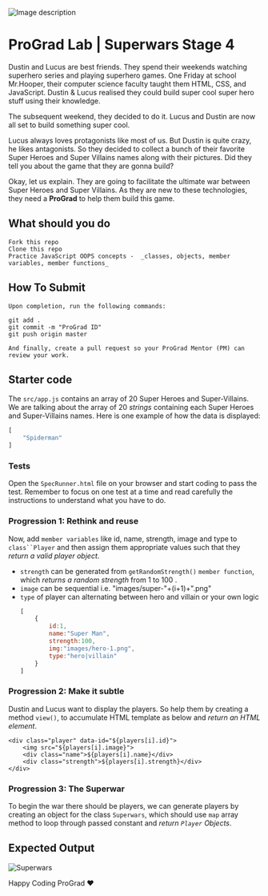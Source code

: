 ![Image description](https://i1.faceprep.in/ProGrad/face-logo-resized.png)

# ProGrad Lab | Superwars Stage 4

Dustin and Lucus are best friends. They spend their weekends watching superhero series and playing superhero games. One Friday at school Mr.Hooper, their computer science faculty taught them HTML, CSS, and JavaScript. Dustin & Lucus realised they could build super cool super hero stuff using their knowledge. 

The subsequent weekend, they decided to do it. Lucus and Dustin are now all set to build something super cool.

Lucus always loves protagonists like most of us. But Dustin is quite crazy, he likes antagonists. So they decided to collect a bunch of their favorite Super Heroes and Super Villains names along with their pictures. Did they tell you about the game that they are gonna build? 

Okay, let us explain. They are going to facilitate the ultimate war between Super Heroes and Super Villains. As they are new to these technologies, they need a **ProGrad** to help them build this game.

## What should you do
```
Fork this repo
Clone this repo
Practice JavaScript OOPS concepts -  _classes, objects, member variables, member functions_
```

## How To Submit
```
Upon completion, run the following commands:

git add .
git commit -m "ProGrad ID"
git push origin master

And finally, create a pull request so your ProGrad Mentor (PM) can review your work.
```

## Starter code

The `src/app.js` contains an array of 20 Super Heroes and Super-Villains. We are talking about the array of 20 _strings_ containing each Super Heroes and Super-Villains names. Here is one example of how the data is displayed:

```javascript
[
    "Spiderman"
]
```

### Tests

Open the `SpecRunner.html` file on your browser and start coding to pass the test. Remember to focus on one test at a time and read carefully the instructions to understand what you have to do.

### Progression 1: Rethink and reuse

Now, add `member variables` like id, name, strength, image and type to `class``Player` and then assign them appropriate values such that they _return a valid player object_.
*  `strength` can be generated from `getRandomStrength()` `member function`, which _returns a random strength_ from 1 to 100 .
* `image` can be sequential i.e. "images/super-"+(i+1)+".png"  
* `type` of player can alternating between hero and villain or your own logic
    ```javascript
    [
        {
            id:1,
            name:"Super Man",
            strength:100,
            img:"images/hero-1.png",
            type:"hero|villain"
        }
    ]
    ```

### Progression 2: Make it subtle

Dustin and Lucus want to display the players. So help them by creating a method `view()`, to accumulate HTML template as below and _return an HTML element_.
```JS
<div class="player" data-id="${players[i].id}">
    <img src="${players[i].image}">
    <div class="name">${players[i].name}</div>
    <div class="strength">${players[i].strength}</div>
</div>
```

### Progression 3: The Superwar

To begin the war there should be players, we can generate players by creating an object for the class `Superwars`, which should use `map` array method to loop through passed constant and _return `Player` Objects_. 

## Expected Output

![Superwars](doc/superwars-oops.png)


Happy Coding ProGrad ❤️
